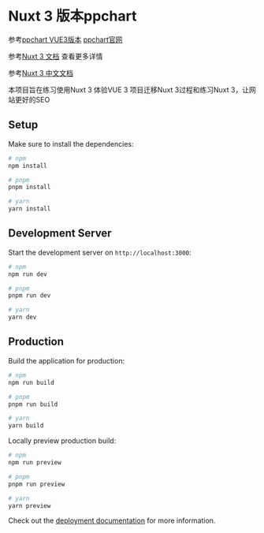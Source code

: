 <!--
 * @Author: wkiwi
 * @Email: w_kiwi@163.com
 * @Date: 2023-08-11 18:00:11
 * @LastEditors: wkiwi
 * @LastEditTime: 2023-08-18 16:45:16
-->
# Nuxt 3 版本ppchart

参考[ppchart VUE3版本](https://github.com/ppchart/ppchart)  [ppchart官网](http://ppchart.com) 

参考[Nuxt 3 文档](https://nuxt.com/docs/getting-started/introduction) 查看更多详情

参考[Nuxt 3 中文文档](https://57code.github.io/nuxt3-docs-zh/usage/data-fetching.html#uselazyfetch)

本项目旨在练习使用Nuxt 3 体验VUE 3 项目迁移Nuxt 3过程和练习Nuxt 3，让网站更好的SEO


## Setup

Make sure to install the dependencies:

```bash
# npm
npm install

# pnpm
pnpm install

# yarn
yarn install
```

## Development Server

Start the development server on `http://localhost:3000`:

```bash
# npm
npm run dev

# pnpm
pnpm run dev

# yarn
yarn dev
```

## Production

Build the application for production:

```bash
# npm
npm run build

# pnpm
pnpm run build

# yarn
yarn build
```

Locally preview production build:

```bash
# npm
npm run preview

# pnpm
pnpm run preview

# yarn
yarn preview
```

Check out the [deployment documentation](https://nuxt.com/docs/getting-started/deployment) for more information.
